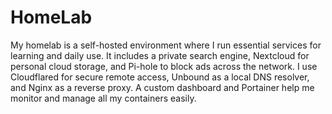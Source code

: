 # HomeLab
 My homelab is a self-hosted environment where I run essential services for learning and daily use. It includes a private search engine, Nextcloud for personal cloud storage, and Pi-hole to block ads across the network. I use Cloudflared for secure remote access, Unbound as a local DNS resolver, and Nginx as a reverse proxy. A custom dashboard and Portainer help me monitor and manage all my containers easily.
